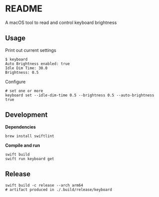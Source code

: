 # README

A macOS tool to read and control keyboard brightness

## Usage

Print out current settings

```
$ keyboard
Auto Brightness enabled: true
Idle Dim Time: 30.0
Brightness: 0.5
```

Configure

```
# set one or more
keyboard set --idle-dim-time 0.5 --brightness 0.5 --auto-brightness true
```

## Development

**Dependencies**

```
brew install swiftlint
```

**Compile and run**

```
swift build
swift run keyboard get
```

## Release

```
swift build -c release --arch arm64
# artifact produced in ./.build/release/keyboard
```
